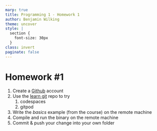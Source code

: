 ```yaml
---
marp: true
title: Programming 1 - Homework 1
author: Benjamin Wilking
theme: uncover
style: |
  section {
    font-size: 30px
  }
class: invert
paginate: false
---
```

<!-- markdownlint-disable MD033 MD025 -->

# Homework #1

1. Create a [Github](https://github.com/) account
2. Use the [learn git](https://github.com/BenniWi/learn-git) repo to try
   1. codespaces
   2. gitpod
3. Write the *basics* example (from the course) on the remote machine
4. Compile and run the binary on the remote machine
5. Commit & push your change into your own folder
